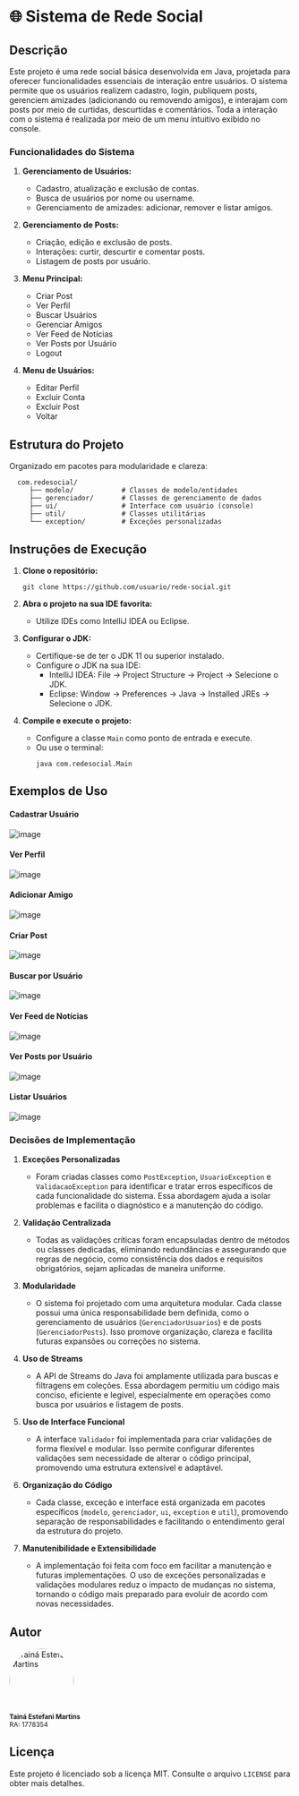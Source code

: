 # 🌐 Sistema de Rede Social

## Descrição
Este projeto é uma rede social básica desenvolvida em Java, projetada para oferecer funcionalidades essenciais de interação entre usuários. O sistema permite que os usuários realizem cadastro, login, publiquem posts, gerenciem amizades (adicionando ou removendo amigos), e interajam com posts por meio de curtidas, descurtidas e comentários. Toda a interação com o sistema é realizada por meio de um menu intuitivo exibido no console.

### Funcionalidades do Sistema

1. **Gerenciamento de Usuários:**
   - Cadastro, atualização e exclusão de contas.
   - Busca de usuários por nome ou username.
   - Gerenciamento de amizades: adicionar, remover e listar amigos.

2. **Gerenciamento de Posts:**
   - Criação, edição e exclusão de posts.
   - Interações: curtir, descurtir e comentar posts.
   - Listagem de posts por usuário.

3. **Menu Principal:**
   - Criar Post
   - Ver Perfil
   - Buscar Usuários
   - Gerenciar Amigos
   - Ver Feed de Notícias
   - Ver Posts por Usuário
   - Logout

4. **Menu de Usuários:**
   - Editar Perfil
   - Excluir Conta
   - Excluir Post
   - Voltar

## Estrutura do Projeto
Organizado em pacotes para modularidade e clareza:
```
  com.redesocial/
     ├── modelo/            # Classes de modelo/entidades
     ├── gerenciador/       # Classes de gerenciamento de dados
     ├── ui/                # Interface com usuário (console)
     ├── util/              # Classes utilitárias
     └── exception/         # Exceções personalizadas
 ```

## Instruções de Execução

1. **Clone o repositório:**
   ```
   git clone https://github.com/usuario/rede-social.git
   ```
   
2. **Abra o projeto na sua IDE favorita:**
   - Utilize IDEs como IntelliJ IDEA ou Eclipse.

3. **Configurar o JDK:**
   - Certifique-se de ter o JDK 11 ou superior instalado.
   - Configure o JDK na sua IDE:
      - IntelliJ IDEA: File -> Project Structure -> Project -> Selecione o JDK.
      - Eclipse: Window -> Preferences -> Java -> Installed JREs -> Selecione o JDK.

3. **Compile e execute o projeto:**
   - Configure a classe `Main` como ponto de entrada e execute.
   - Ou use o terminal:
       ```
       java com.redesocial.Main
       ```

## Exemplos de Uso

#### Cadastrar Usuário
![image](https://github.com/user-attachments/assets/0e3f5b0d-e877-4765-9c99-99b54b7525c2)

#### Ver Perfil
![image](https://github.com/user-attachments/assets/07b90124-be82-4684-94eb-6a36c245432e)

#### Adicionar Amigo
![image](https://github.com/user-attachments/assets/0385b81d-fa25-4655-979b-cf5457e68ead)

#### Criar Post
![image](https://github.com/user-attachments/assets/e51c92cb-47da-448f-af06-8fa16e1280e8)

#### Buscar por Usuário
![image](https://github.com/user-attachments/assets/07e4ae37-ba2c-4eab-a46f-919f6fbc2d66)

#### Ver Feed de Notícias
![image](https://github.com/user-attachments/assets/dc20a5f2-5f2f-445e-a96c-ddd56790e125)

#### Ver Posts por Usuário
![image](https://github.com/user-attachments/assets/1916f0a7-eaf8-4690-9fd4-64e436fdf17d)

#### Listar Usuários
![image](https://github.com/user-attachments/assets/d194489c-39ec-4ee9-a5f0-e5d9003d713d)


### Decisões de Implementação

1. **Exceções Personalizadas**
   - Foram criadas classes como `PostException`, `UsuarioException` e `ValidacaoException` para identificar e tratar erros específicos de cada funcionalidade do sistema. Essa abordagem ajuda a isolar problemas e facilita o diagnóstico e a manutenção do código.

2. **Validação Centralizada**
   - Todas as validações críticas foram encapsuladas dentro de métodos ou classes dedicadas, eliminando redundâncias e assegurando que regras de negócio, como consistência dos dados e requisitos obrigatórios, sejam aplicadas de maneira uniforme.

3. **Modularidade**
   - O sistema foi projetado com uma arquitetura modular. Cada classe possui uma única responsabilidade bem definida, como o gerenciamento de usuários (`GerenciadorUsuarios`) e de posts (`GerenciadorPosts`). Isso promove organização, clareza e facilita futuras expansões ou correções no sistema.

4. **Uso de Streams**
   - A API de Streams do Java foi amplamente utilizada para buscas e filtragens em coleções. Essa abordagem permitiu um código mais conciso, eficiente e legível, especialmente em operações como busca por usuários e listagem de posts.

5. **Uso de Interface Funcional**
   - A interface `Validador` foi implementada para criar validações de forma flexível e modular. Isso permite configurar diferentes validações sem necessidade de alterar o código principal, promovendo uma estrutura extensível e adaptável.

6. **Organização do Código**
   - Cada classe, exceção e interface está organizada em pacotes específicos (`modelo`, `gerenciador`, `ui`, `exception` e `util`), promovendo separação de responsabilidades e facilitando o entendimento geral da estrutura do projeto.

7. **Manutenibilidade e Extensibilidade**
   - A implementação foi feita com foco em facilitar a manutenção e futuras implementações. O uso de exceções personalizadas e validações modulares reduz o impacto de mudanças no sistema, tornando o código mais preparado para evoluir de acordo com novas necessidades.

## Autor
<div align="left">
  <a href="https://github.com/tainaestefani">
    <img alt="Tainá Estefani Martins" src="https://avatars.githubusercontent.com/u/154456749?v=4" width="115" style="border-radius:50%">
  </a>
  <br>
  <sub><b>Tainá Estefani Martins</b></sub><br>
  <sub>RA: 1778354</sub><br>
</div>

## Licença
Este projeto é licenciado sob a licença MIT. Consulte o arquivo `LICENSE` para obter mais detalhes.
